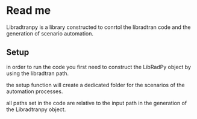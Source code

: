 # Read me
Libradtranpy is a library constructed to conrtol the libradtran code
and the generation of scenario automation.

## Setup
in order to run the code you first need to construct the
LibRadPy object by using the libradtran path.

the setup function will create a dedicated folder for the scenarios of 
the automation processes.

all paths set in the code are relative to the input path in the generation
of the Libradtranpy object.
